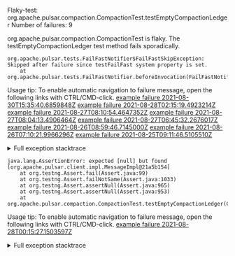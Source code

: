         
Flaky-test: org.apache.pulsar.compaction.CompactionTest.testEmptyCompactionLedger
Number of failures: 9

org.apache.pulsar.compaction.CompactionTest is flaky. The testEmptyCompactionLedger test method fails sporadically.

```
org.apache.pulsar.tests.FailFastNotifier$FailFastSkipException: Skipped after failure since testFailFast system property is set.
	at org.apache.pulsar.tests.FailFastNotifier.beforeInvocation(FailFastNotifier.java:88)

```

Usage tip: To enable automatic navigation to failure message, open the following links with CTRL/CMD-click.
[example failure 2021-08-30T15:35:40.6859848Z](https://github.com/apache/pulsar/runs/3463119398?check_suite_focus=true#step:9:3117)
[example failure 2021-08-28T02:15:19.4923214Z](https://github.com/apache/pulsar/runs/3448473880?check_suite_focus=true#step:9:2114)
[example failure 2021-08-27T08:10:54.4647352Z](https://github.com/apache/pulsar/runs/3440980370?check_suite_focus=true#step:9:2181)
[example failure 2021-08-27T08:04:13.4906464Z](https://github.com/apache/pulsar/runs/3440855241?check_suite_focus=true#step:9:2106)
[example failure 2021-08-27T06:45:32.2676017Z](https://github.com/apache/pulsar/runs/3440411158?check_suite_focus=true#step:9:2107)
[example failure 2021-08-26T08:59:46.7145000Z](https://github.com/apache/pulsar/runs/3430539961?check_suite_focus=true#step:9:2816)
[example failure 2021-08-26T07:10:21.9966296Z](https://github.com/apache/pulsar/runs/3429892136?check_suite_focus=true#step:9:2168)
[example failure 2021-08-25T09:11:46.5105510Z](https://github.com/apache/pulsar/runs/3420085427?check_suite_focus=true#step:10:2096)


<details>
<summary>Full exception stacktrace</summary>
<code><pre>
org.apache.pulsar.tests.FailFastNotifier$FailFastSkipException: Skipped after failure since testFailFast system property is set.
	at org.apache.pulsar.tests.FailFastNotifier.beforeInvocation(FailFastNotifier.java:88)

</pre></code>
</details>

```
java.lang.AssertionError: expected [null] but found [org.apache.pulsar.client.impl.MessageImpl@21a5b154]
	at org.testng.Assert.fail(Assert.java:99)
	at org.testng.Assert.failNotSame(Assert.java:1033)
	at org.testng.Assert.assertNull(Assert.java:965)
	at org.testng.Assert.assertNull(Assert.java:953)
	at org.apache.pulsar.compaction.CompactionTest.testEmptyCompactionLedger(CompactionTest.java:1323)
```

Usage tip: To enable automatic navigation to failure message, open the following links with CTRL/CMD-click.
[example failure 2021-08-28T00:15:27.1503597Z](https://github.com/apache/pulsar/runs/3447917315?check_suite_focus=true#step:9:1466)


<details>
<summary>Full exception stacktrace</summary>
<code><pre>
java.lang.AssertionError: expected [null] but found [org.apache.pulsar.client.impl.MessageImpl@21a5b154]
	at org.testng.Assert.fail(Assert.java:99)
	at org.testng.Assert.failNotSame(Assert.java:1033)
	at org.testng.Assert.assertNull(Assert.java:965)
	at org.testng.Assert.assertNull(Assert.java:953)
	at org.apache.pulsar.compaction.CompactionTest.testEmptyCompactionLedger(CompactionTest.java:1323)
	at java.base/jdk.internal.reflect.NativeMethodAccessorImpl.invoke0(Native Method)
	at java.base/jdk.internal.reflect.NativeMethodAccessorImpl.invoke(NativeMethodAccessorImpl.java:62)
	at java.base/jdk.internal.reflect.DelegatingMethodAccessorImpl.invoke(DelegatingMethodAccessorImpl.java:43)
	at java.base/java.lang.reflect.Method.invoke(Method.java:566)
	at org.testng.internal.MethodInvocationHelper.invokeMethod(MethodInvocationHelper.java:132)
	at org.testng.internal.InvokeMethodRunnable.runOne(InvokeMethodRunnable.java:45)
	at org.testng.internal.InvokeMethodRunnable.call(InvokeMethodRunnable.java:73)
	at org.testng.internal.InvokeMethodRunnable.call(InvokeMethodRunnable.java:11)
	at java.base/java.util.concurrent.FutureTask.run(FutureTask.java:264)
	at java.base/java.util.concurrent.ThreadPoolExecutor.runWorker(ThreadPoolExecutor.java:1128)
	at java.base/java.util.concurrent.ThreadPoolExecutor$Worker.run(ThreadPoolExecutor.java:628)
	at java.base/java.lang.Thread.run(Thread.java:829)

</pre></code>
</details>

